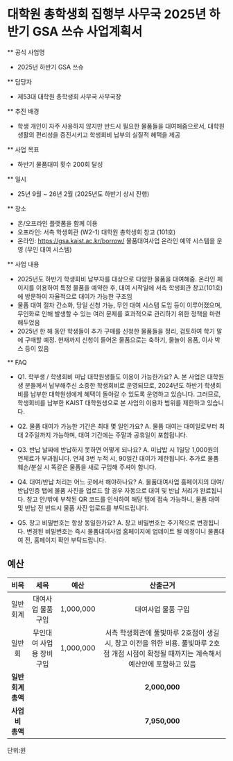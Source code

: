 대학원 총학생회 집행부 사무국 2025년 하반기 GSA 쓰슈 사업계획서
===
** 공식 사업명
- 2025년 하반기 GSA 쓰슈

** 담당자
- 제53대 대학원 총학생회 사무국 사무국장

** 추진 배경
- 학생 개인이 자주 사용하지 않지만 반드시 필요한 물품들을 대여해줌으로서, 대학원 생활의 편리성을 증진시키고 학생회비 납부의 실질적 혜택을 제공

** 사업 목표
- 하반기 물품대여 횟수 200회 달성

** 일시
- 25년 9월 ~ 26년 2월 (2025년도 하반기 상시 진행)

** 장소
- 온/오프라인 플랫폼을 함께 이용
- 오프라인: 서측 학생회관 (W2-1) 대학원 총학생회 창고 (101호)
- 온라인: https://gsa.kaist.ac.kr/borrow/ 물품대여사업 온라인 예약 시스템을 운영 (무인 대여 시스템)

** 사업 내용
- 2025년도 하반기 학생회비 납부자를 대상으로 다양한 물품을 대여해줌. 온라인 페이지를 이용하여 특정 물품을 예약한 후, 대여 시작일에 서측 학생회관 창고(101호)에 방문하여 자율적으로 대여가 가능한 구조임
- 물품 대여 절차 간소화, 당일 신청 가능, 무인 대여 시스템 도입 등이 이루어졌으며, 무인화로 인해 발생할 수 있는 여러 문제를 효과적으로 관리하기 위한 정책을 마련해두었음
- 2025년 한 해 동안 학생들이 추가 구매를 신청한 물품들을 정리, 검토하여 학기 말에 구매할 예정. 현재까지 신청이 들어온 물품으로는 축하기, 물놀이 용품, 이사 박스 등이 있음

** FAQ
- Q1. 학부생 / 학생회비 미납 대학원생들도 이용이 가능한가요?
  A. 본 사업은 대학원생 분들께서 납부해주신 소중한 학생회비로 운영되므로, 2024년도 하반기 학생회비를 납부한 대학원생에게 혜택이 돌아갈 수 있도록 운영하고 있습니다. 그러므로, 학생회비를 납부한 KAIST 대학원생으로 본 사업의 이용자 범위를 제한하고 있습니다.

- Q2. 물품 대여가 가능한 기간은 최대 몇 일인가요?
  A. 물품 대여는 대여일로부터 최대 2주일까지 가능하며, 대여 기간에는 주말과 공휴일이 포함됩니다.

- Q3. 반납 날짜에 반납하지 못하면 어떻게 되나요?
  A. 미납밥 시 1일당 1,000원의 연체료가 부과됩니다. 연체 3번 누적 시, 90일간 대여가 제한됩니다. 추가로 물품 훼손/분실 시 똑같은 물품을 새로 구입해 주셔야 합니다.

- Q4. 대여/반납 처리는 어느 곳에서 해야하나요?
  A. 물품대여사업 홈페이지의 대여/반납인증 탭에 물품 사진을 업로드 할 경우 자동으로 대여 및 반납 처리가 완료됩니다. 창고 안/밖에 부착된 QR 코드를 인식하여 해당 탭에 접속 가능하니, 물품 대여 및 반납 전 반드시 물품 사진 업로드를 부탁드립니다.

- Q5. 창고 비밀번호는 항상 동일한가요?
  A. 창고 비밀번호는 주기적으로 변경됩니다. 변경된 비밀번호는 즉시 물품대여사업 홈페이지에 업데이트 될 예정이니 물품대여 전, 홈페이지 확인 부탁드립니다.

## 예산

|  **비목** |   **세목**   | **예산** | **산출근거** |
|:----------:|:------------:|:--------:|:--------:|
|일반회계| 대여사업 물품 구입 | 1,000,000 | 대여사업 물품 구입 |
|일반회| 무인대여 사업용 장비 구입 | 1,000,000 | 서측 학생회관에 풀빛마루 2호점이 생길 시, 창고 이전을 위한 비용. 풀빛마루 2호점 개점 시점이 확정될 때까지는 계속해서 예산안에 포함하고 있음 | 
|   **일반회계 총액**  |    |    |  **2,000,000** |      
|   **사업비 총액**  |     |    |  **7,950,000** |    










단위:원
